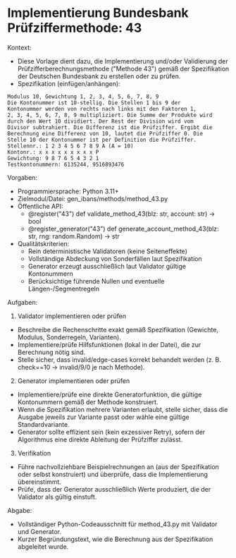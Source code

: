 # Implementierung Bundesbank Prüfziffermethode: 43

Kontext:
- Diese Vorlage dient dazu, die Implementierung und/oder Validierung der Prüfzifferberechnungsmethode ("Methode 43") gemäß der Spezifikation der Deutschen Bundesbank zu erstellen oder zu prüfen.
- Spezifikation (einfügen/anhängen):

```Text
Modulus 10, Gewichtung 1, 2, 3, 4, 5, 6, 7, 8, 9
Die Kontonummer ist 10-stellig. Die Stellen 1 bis 9 der
Kontonummer werden von rechts nach links mit den Faktoren 1,
2, 3, 4, 5, 6, 7, 8, 9 multipliziert. Die Summe der Produkte wird
durch den Wert 10 dividiert. Der Rest der Division wird vom
Divisor subtrahiert. Die Differenz ist die Prüfziffer. Ergibt die
Berechnung eine Differenz von 10, lautet die Prüfziffer 0. Die
Stelle 10 der Kontonummer ist per Definition die Prüfziffer.
Stellennr.: 1 2 3 4 5 6 7 8 9 A (A = 10)
Kontonr.: x x x x x x x x x P
Gewichtung: 9 8 7 6 5 4 3 2 1
Testkontonummern: 6135244, 9516893476
```

Vorgaben:
- Programmiersprache: Python 3.11+
- Zielmodul/Datei: gen_ibans/methods/method_43.py
- Öffentliche API:
  - @register("43") def validate_method_43(blz: str, account: str) -> bool
  - @register_generator("43") def generate_account_method_43(blz: str, rng: random.Random) -> str
- Qualitätskriterien:
  - Rein deterministische Validatoren (keine Seiteneffekte)
  - Vollständige Abdeckung von Sonderfällen laut Spezifikation
  - Generator erzeugt ausschließlich laut Validator gültige Kontonummern
  - Berücksichtige führende Nullen und eventuelle Längen-/Segmentregeln

Aufgaben:
1) Validator implementieren oder prüfen
- Beschreibe die Rechenschritte exakt gemäß Spezifikation (Gewichte, Modulus, Sonderregeln, Varianten).
- Implementiere/prüfe Hilfsfunktionen (lokal in der Datei), die zur Berechnung nötig sind.
- Stelle sicher, dass invalid/edge-cases korrekt behandelt werden (z. B. check==10 -> invalid/9/0 je nach Methode).

2) Generator implementieren oder prüfen
- Implementiere/prüfe eine direkte Generatorfunktion, die gültige Kontonummern gemäß der Methode konstruiert.
- Wenn die Spezifikation mehrere Varianten erlaubt, stelle sicher, dass die Ausgabe jeweils zur Variante passt oder wähle eine gültige Standardvariante.
- Generator sollte effizient sein (kein exzessiver Retry), sofern der Algorithmus eine direkte Ableitung der Prüfziffer zulässt.

3) Verifikation
- Führe nachvollziehbare Beispielrechnungen an (aus der Spezifikation oder selbst konstruiert) und überprüfe, dass die Implementierung übereinstimmt.
- Prüfe, dass der Generator ausschließlich Werte produziert, die der Validator als gültig einstuft.

Abgabe:
- Vollständiger Python-Codeausschnitt für method_43.py mit Validator und Generator.
- Kurzer Begründungstext, wie die Berechnung aus der Spezifikation abgeleitet wurde.